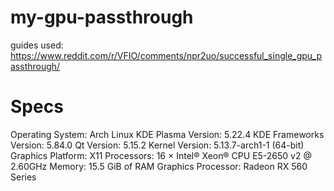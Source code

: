 # my-gpu-passthrough
guides used: https://www.reddit.com/r/VFIO/comments/npr2uo/successful_single_gpu_passthrough/

# Specs

Operating System: Arch Linux
KDE Plasma Version: 5.22.4
KDE Frameworks Version: 5.84.0
Qt Version: 5.15.2
Kernel Version: 5.13.7-arch1-1 (64-bit)
Graphics Platform: X11
Processors: 16 × Intel® Xeon® CPU E5-2650 v2 @ 2.60GHz
Memory: 15.5 GiB of RAM
Graphics Processor: Radeon RX 560 Series
